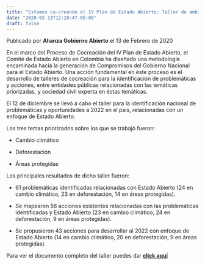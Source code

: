 ```yaml
---
title: "Estamos co-creando el IV Plan de Estado Abierto: Taller de ambiente"
date: "2020-02-13T12:28:47-05:00"
draft: false
---
```

Publicado por **Alianza Gobierno Abierto** el 13 de Febrero de 2020


En el marco del Proceso de Cocreación del IV Plan de Estado Abierto, el Comité de Estado Abierto en Colombia ha diseñado una metodología encaminada hacia la generación de Compromisos del Gobierno Nacional para el Estado Abierto. Una acción fundamental en éste proceso es el desarrollo de talleres de cocreación para la identificación de problemáticas y acciones, entre entidades públicas relacionadas con las temáticas priorizadas, y sociedad civil experta en éstas temáticas.

El 12 de diciembre se llevó a cabo el taller para la identificación nacional de problemáticas y oportunidades a 2022 en el país, relacionadas con un enfoque de Estado Abierto.

Los tres temas priorizados sobre los que se trabajó fueron:

- Cambio climático

- Deforestación

- Áreas protegidas

Los principales resultados de dicho taller fueron:

- 61 problemáticas identificadas relacionadas con Estado Abierto (24 en cambio climático, 23 en deforestación, 14 en áreas protegidas).

- Se mapearon 56 acciones existentes relacionadas con las problemáticas identificadas y Estado Abierto (23 en cambio climático, 24 en deforestación, 9 en áreas protegidas).

- Se propusieron 43 acciones para desarrollar al 2022 con enfoque de Estado Abierto (14 en cambio climático, 20 en deforestación, 9 en áreas protegidas).

Para ver el documento completo del taller puedes dar [**click aquí**](/documents/taller-cocreacion-ambiente.pdf)
